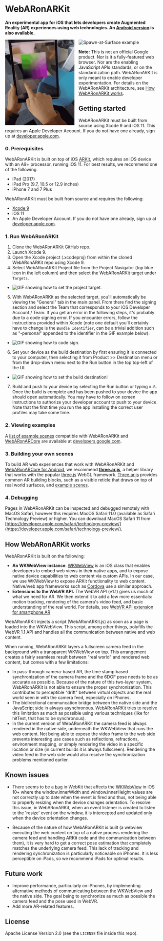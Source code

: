 # WebARonARKit

**An experimental app for iOS that lets developers create Augmented Reality (AR) experiences using web technologies. An [Android version](https://github.com/google-ar/WebARonARCore) is also available.**

<img alt="Spawn-at-Camera example" src="https://github.com/google-ar/three.ar.js/raw/master/examples/screencaps/20170829-arkit-spawnAtCamera-1.gif" style="float: left; object-fit: cover; width: 45%; height: 20em; margin-right: 1em; "><img alt="Spawn-at-Surface example" src="https://github.com/google-ar/three.ar.js/raw/master/examples/screencaps/20170829-arkit-spawnAtSurface-1.gif" style="width: 45%; height: 20em; object-fit: cover;">

**Note:** This is not an official Google product. Nor is it a fully-featured web browser. Nor are the enabling JavaScript APIs standards, or on the standardization path. WebARonARKit is only meant to enable developer experimentation. For details on the WebARonARKit architecture, see [How WebARonARKit works](#HowWebARonARKitWorks).

## Getting started
WebARonARKit must be built from source using Xcode 9 and iOS 11. This requires an Apple Developer Account. If you do not have one already, sign up at [developer.apple.com](http://developer.apple.com).

### <a name="Prerequisites">0. Prerequisites</a> 
WebARonARKit is built on top of iOS [ARKit](https://developer.apple.com/arkit/), which requires an iOS device with an A9+ processor, running iOS 11. For best results, we recommend one of the following:
+ iPad (2017)
+ iPad Pro (9.7, 10.5 or 12.9 inches)
+ iPhone 7 and 7 Plus

WebARonARKit must be built from source and requires the following:

+ [Xcode 9](https://developer.apple.com/xcode/) 
+ iOS 11
+ An Apple Developer Account. If you do not have one already, sign up at [developer.apple.com](http://developer.apple.com).


### <a name="RunWebARonARKit">1. Run WebARonARKit</a>
1. Clone the WebARonARKit GitHub repo.
2. Launch Xcode 9.
3. Open the Xcode project (.xcodeproj) from within the cloned WebARonARKit repo using Xcode 9. 
4. Select WebARonARKit Project file from the Project Navigator (top blue icon in the left column) and then select the WebARonARKit target under `Targets`.
  - ![GIF showing how to set the project target.](https://media.giphy.com/media/xUOxfc84FVlNqqeJeU/giphy.gif)
5. With WebARonARKit as the selected target, you'll automatically be viewing the "General" tab in the main panel. From there find the signing section and select the Team that corresponds to your iOS Developer Account / Team. If you get an error in the following steps, it's probably due to a code signing error. If you encounter errors, follow the instructions provided within Xcode (note one default you'll certainly have to change is the `Bundle Identifier`, can be a trivial addition such as "-personal" appended to the identifier in the GIF example below).
  - ![GIF showing how to code sign.](https://media.giphy.com/media/3osBL6RqUu3prBVYOc/giphy.gif)
6. Set your device as the build destination by first ensuring it is connected to your computer, then selecting it from Product >> Destination menu or from the drop-down menu next to the Run button in the top top-left of the UI.
  - ![GIF showing how to set the build destination!](https://media.giphy.com/media/3osBL6aab1y581gPyE/giphy.gif)
7. Build and push to your device by selecting the Run button or typing `⌘-R`. Once the build is complete and has been pushed to your device the app should open automatically. You may have to follow on screen instructions to authorize your developer account to push to your device. Note that the first time you run the app installing the correct user profiles may take some time.

### <a name="ViewingExamples">2. Viewing examples</a>
A [list of example scenes](https://developers.google.com/ar/develop/web/getting-started#examples) compatible with WebARonARKit and [WebARonARCore](https://github.com/google-ar/WebARonARCore) are available at [developers.google.com](https://developers.google.com/ar/develop/web/getting-started#examples).

### <a name="BuildingScenes">3. Building your own scenes</a>
To build AR web experiences that work with WebARonARKit and [WebARonARCore for Android](https://github.com/google-ar/WebARonARCore), we recommend **[three.ar.js](https://github.com/google-ar/three.ar.js)**, a helper library that works with the popular [three.js](http://threejs.org) WebGL framework. [Three.ar.js](https://github.com/google-ar/three.ar.js) provides common AR building blocks, such as a visible reticle that draws on top of real world surfaces, and [example scenes](https://github.com/google-ar/three.ar.js#examples).

### <a name="Debugging">4. Debugging </a>
Pages in WebARonARKit can be inspected and debugged remotely with MacOS Safari, however this requires MacOS Safari 11.0 (available as Safari Technology Preview) or higher. You can download MacOS Safari 11 from [https://developer.apple.com/safari/technology-preview/](https://developer.apple.com/safari/technology-preview/). 

## <a name="HowWebARonARKitWorks">How WebARonARKit works</a>

WebARonARKit is built on the following:

* **An WKWebView instance**. [WKWebView](https://developer.apple.com/documentation/webkit/wkwebview) is an iOS class that enables developers to embed web views in their native apps, and to expose native device capabilities to web content via custom APIs. In our case, we use WKWebView to expose ARKit functionality to web content. Native/web app frameworks such as [Cordova](https://cordova.apache.org/) use a similar approach.
* **Extensions to the WebVR API.** The WebVR API (v1.1) gives us much of what we need for AR. We then extend it to add a few more essentials: motion tracking, rendering of the camera's video feed, and basic understanding of the real world. For details, see [WebVR API extension for smartphone AR](https://github.com/google-ar/three.ar.js/blob/master/webvr_ar_extension.md)

WebARonARKit injects a script (WebARonARKit.js) as soon as a page is loaded into the WKWebView. This script, among other things, polyfills the WebVR 1.1 API and handles all the communication between native and web content.

When running, WebARonARKit layers a fullscreen camera feed in the background with a transparent WKWebView on top. This arrangement creates a fairly seamless result between "real world" and rendered web content, but comes with a few limitations:

* In pass-through camera-based AR, the time stamp based synchronization of the camera frame and the 6DOF pose needs to be as accurate as possible. Because of the nature of this two-layer system, WebARonARKit is not able to ensure the proper synchronization. This contributes to perceptible "drift" between virtual objects and the real world seen in with the camera feed, especially on iPhones.
* The bidirectional communcation bridge between the native side and the JavaScript side in always asynchronous. WebARonARKit tries to resolve this limitation as much as possible using various techniques (like for hitTest, that has to be synchronous).
* In the current version of WebARonARKit the camera feed is always rendered in the native side, underneath the WKWebView that runs the web content. Not being able to expose the video frame to the web side prevents interesting use cases such as reflections, refractions, environment mapping, or simply rendering the video in a specific location or size (in current builds it is always fullscreen). Rendering the video feed in the web side would also resolve the synchronization problems mentioned earlier.

## <a name="KnownIssues">Known issues</a>
+ There seems to be a [bug](https://bugs.webkit.org/show_bug.cgi?id=170595) in WebKit that affects the [WKWebView](https://developer.apple.com/documentation/webkit/wkwebview) in iOS 10+ where the window.innerWidth and window.innerHeight values are not correctly up to date when the event is fired and thus, not being able to properly resizing when the device changes orientation. To resolve this issue, in WebARonARKit, when an event listener is created to listen to the 'resize' event on the window, it is intercepted and updated only when the device orientation changes.

+ Because of the nature of how WebARonARKit is built (a webview executing the web content on top of a native process rendering the camera feed and handling ARKit code and the communication between them), it is very hard to get a correct pose estimation that completely matches the underlying camera feed. This lack of tracking and rendering synchronization is particularly noticeable on iPhones. It is less perceptible on iPads, so we recommend iPads for optimal results.

## <a name="FutureWork">Future work</a>
+ Improve performance, particularly on iPhones, by implementing alternative methods of communicating between the WKWebView and the native side. The goal being to synchronize as much as possible the camera feed and the pose used in WebVR.
+ Add more AR-related features.

## <a name="License">License</a>
Apache License Version 2.0 (see the `LICENSE` file inside this repo).
